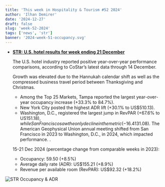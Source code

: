 ```yaml
---
title: 'This week in Hospitality & Tourism #52 2024'
author: 'Ilhan Demirer'
date: '2024-12-27'
draft: false
slug: 'week-52-2024'
tags: ['news', 'str']
banner: '2024-week-51-occupancy.svg'
---
```


- **[STR: U.S. hotel results for week ending 21 December](https://str.com/press-release/us-hotel-results-week-ending-21-december)**

  The U.S. hotel industry reported positive year-over-year performance comparisons, according to CoStar’s latest data through 14 December.

  Growth was elevated due to the Hannukah calendar shift as well as the compressed business travel period between Thanksgiving and Christmas.

  - Among the Top 25 Markets, Tampa reported the largest year-over-year occupancy increase (+33.3% to 84.7%).
  - New York City posted the highest ADR lift (+30.1% to US$510.13).
  - Washington, D.C., registered the largest jump in RevPAR (+67.6% to US$151.18), while San Francisco saw the only decline in the metric (-16.4% to US$131.08). The American Geophysical Union annual meeting shifted from San Francisco in 2023 to Washington, D.C., in 2024, which impacted performance. .

  15-21 Dec 2024 (percentage change from comparable weeks in 2023):

  - Occupancy: 59.50 (+8.5%)
  - Average daily rate (ADR): US$155.21 (+8.9%)
  - Revenue per available room (RevPAR): US$92.32 (+18.2%)

![STR Occupancy & ADR](/images/blogimages/2024-week-51-occupancy.svg)
